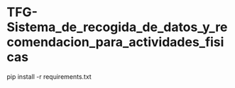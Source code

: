 # TFG-Sistema_de_recogida_de_datos_y_recomendacion_para_actividades_fisicas

pip install -r requirements.txt
